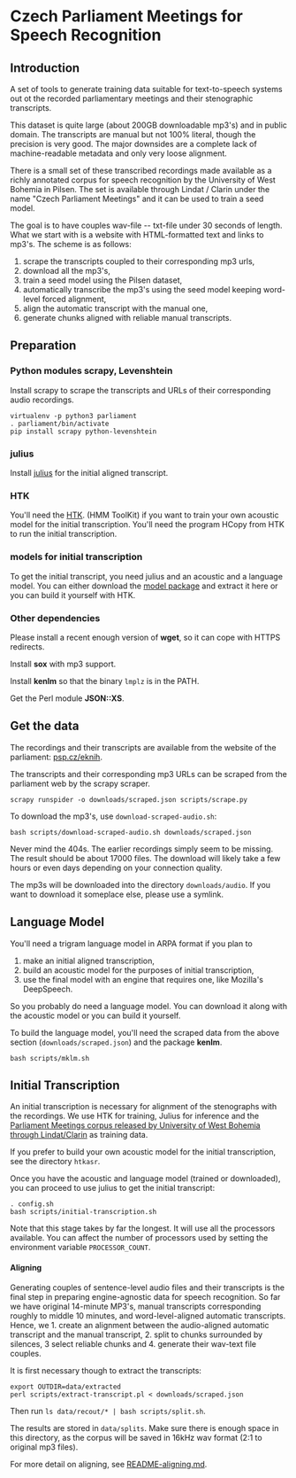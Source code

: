 # Czech Parliament Meetings for Speech Recognition

## Introduction

A set of tools to generate training data suitable for text-to-speech systems
out ot the recorded parliamentary meetings and their stenographic transcripts.

This dataset is quite large (about 200GB downloadable mp3's) and in public
domain. The transcripts are manual but not 100% literal, though the precision is
very good. The major downsides are a complete lack of machine-readable metadata
and only very loose alignment.

There is a small set of these transcribed recordings made available as a richly
annotated corpus for speech recognition by the University of West Bohemia in
Pilsen. The set is available through Lindat / Clarin under the name "Czech
Parliament Meetings" and it can be used to train a seed model.

The goal is to have couples wav-file -- txt-file under 30 seconds of length.
What we start with is a website with HTML-formatted text and links to mp3's.
The scheme is as follows:

1.  scrape the transcripts coupled to their corresponding mp3 urls,
2.  download all the mp3's,
3.  train a seed model using the Pilsen dataset,
4.  automatically transcribe the mp3's using the seed model keeping word-level
    forced alignment,
5.  align the automatic transcript with the manual one,
6.  generate chunks aligned with reliable manual transcripts.

## Preparation

### Python modules scrapy, Levenshtein

Install scrapy to scrape the transcripts and URLs of their corresponding audio
recordings.

```
virtualenv -p python3 parliament
. parliament/bin/activate
pip install scrapy python-levenshtein
```

### julius

Install [julius](https://github.com/julius-speech/julius) for the initial
aligned transcript.

### HTK

You'll need the [HTK](https://github.com/loretoparisi/htk).
(HMM ToolKit) if you want to train your own acoustic
model for the initial transcription. You'll need the program HCopy from HTK to
run the initial transcription.

### models for initial transcription

To get the initial transcript, you need julius and an acoustic and a language
model. You can either download the [model package](TODO) and extract it here or
you can build it yourself with HTK.

### Other dependencies

Please install a recent enough version of **wget**, so it can cope with HTTPS
redirects.

Install **sox** with mp3 support.

Install **kenlm** so that the binary `lmplz` is in the PATH.

Get the Perl module **JSON::XS**.

## Get the data

The recordings and their transcripts are available from the website
of the parliament: [psp.cz/eknih](https://www.psp.cz/eknih/).

The transcripts and their corresponding mp3 URLs can be scraped from
the parliament web by the scrapy scraper.

```
scrapy runspider -o downloads/scraped.json scripts/scrape.py
```

To download the mp3's, use `download-scraped-audio.sh`:

```
bash scripts/download-scraped-audio.sh downloads/scraped.json
```

Never mind the 404s. The earlier recordings simply seem to be missing. The
result should be about 17000 files. The download will likely take a few hours or
even days depending on your connection quality.

The mp3s will be downloaded into the directory `downloads/audio`. If you
want to download it someplace else, please use a symlink.

## Language Model

You'll need a trigram language model in ARPA format if you plan to

1. make an initial aligned transcription,
2. build an acoustic model for the purposes of initial transcription,
3. use the final model with an engine that requires one, like Mozilla's
   DeepSpeech.

So you probably do need a language model. You can download it along with the
acoustic model or you can build it yourself.

To build the language model, you'll need the scraped data from the above section
(`downloads/scraped.json`) and the package **kenlm**.

```
bash scripts/mklm.sh
```

## Initial Transcription

An initial transcription is necessary for alignment of the stenographs with the
recordings. We use HTK for training, Julius for inference and the
[Parliament Meetings corpus released by University of West Bohemia through Lindat/Clarin](https://lindat.mff.cuni.cz/repository/xmlui/handle/11858/00-097C-0000-0005-CF9C-4)
as training data.

If you prefer to build your own acoustic model for the initial transcription,
see the directory `htkasr`.

Once you have the acoustic and language model (trained or downloaded), you can
proceed to use julius to get the initial transcript:

```
. config.sh
bash scripts/initial-transcription.sh
```

Note that this stage takes by far the longest. It will use all the processors
available. You can affect the number of processors used by setting the
environment variable `PROCESSOR_COUNT`.

#### Aligning

Generating couples of sentence-level audio files and their transcripts is the
final step in preparing engine-agnostic data for speech recognition. So far we
have original 14-minute MP3's, manual transcripts corresponding roughly to
middle 10 minutes, and word-level-aligned automatic transcripts. Hence, we 1.
create an alignment between the audio-aligned automatic transcript and the
manual transcript, 2. split to chunks surrounded by silences, 3 select reliable
chunks and 4. generate their wav-text file couples.

It is first necessary though to extract the transcripts:

```
export OUTDIR=data/extracted
perl scripts/extract-transcript.pl < downloads/scraped.json
```

Then run `ls data/recout/* | bash scripts/split.sh`.

The results are stored in `data/splits`. Make sure there is enough space in this
directory, as the corpus will be saved in 16kHz wav format (2:1 to original mp3
files).

For more detail on aligning, see [README-aligning.md](README-aligning.md).
